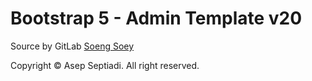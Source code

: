 # Bootstrap 5 - Admin Template v20
Source by GitLab <a href="https://gitlab.com/SoengSouy">Soeng Soey</a>

Copyright &copy; Asep Septiadi. All right reserved.